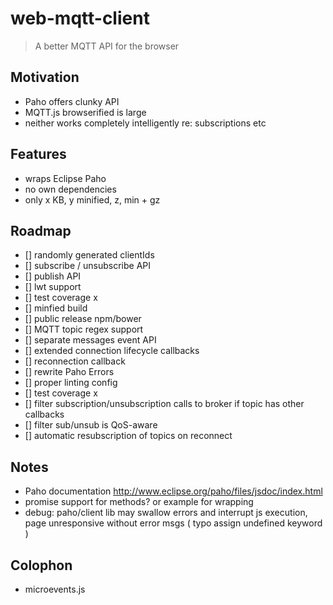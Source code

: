 # web-mqtt-client
> A better MQTT API for the browser


Motivation
----------

- Paho offers clunky API
- MQTT.js browserified is large
- neither works completely intelligently re: subscriptions etc


Features
--------

- wraps Eclipse Paho
- no own dependencies
- only x KB, y minified, z, min + gz



Roadmap
-------

- [] randomly generated clientIds
- [] subscribe / unsubscribe API
- [] publish API
- [] lwt support
- [] test coverage x
- [] minfied build
- [] public release npm/bower
- [] MQTT topic regex support
- [] separate messages event API
- [] extended connection lifecycle callbacks
- [] reconnection callback
- [] rewrite Paho Errors
- [] proper linting config
- [] test coverage x
- [] filter subscription/unsubscription calls to broker if topic has other callbacks
- [] filter sub/unsub is QoS-aware
- [] automatic resubscription of topics on reconnect


Notes
-----

- Paho documentation http://www.eclipse.org/paho/files/jsdoc/index.html
- promise support for methods? or example for wrapping
- debug: paho/client lib may swallow errors and interrupt js execution, page unresponsive without error msgs ( typo assign undefined keyword )


Colophon
--------

- microevents.js
